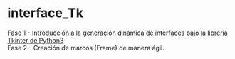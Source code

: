 # interface_Tk

Fase 1 - <a href="https://www.youtube.com/watch?v=DjicZnXHK1o&t=8s">
         Introducción a la generación dinámica de interfaces bajo la librería Tkinter de Python3
         </a></br>
Fase 2 -  Creación de marcos (Frame) de manera ágil.
